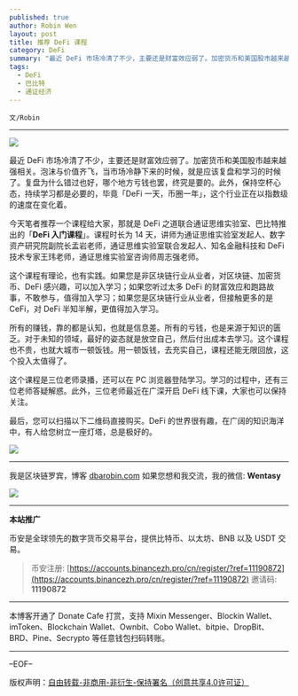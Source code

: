 ```yaml
---
published: true
author: Robin Wen
layout: post
title: 推荐 DeFi 课程
category: DeFi
summary: "最近 DeFi 市场冷清了不少，主要还是财富效应弱了。加密货币和美国股市越来越强相关。泡沫与价值齐飞，当市场冷静下来的时候，就是应该复盘和学习的时候了。复盘为什么错过也好，哪个地方亏钱也罢，终究是要的。此外，保持空杯心态，持续学习都是必要的，毕竟「DeFi 一天，币圈一年」，这个行业正在以指数级的速度在变化着。最后，您可以扫描以下二维码直接购买。DeFi 的世界很有趣，在广阔的知识海洋中，有人给您树立一座灯塔，总是极好的。"
tags:
  - DeFi
  - 巴比特
  - 通证经济
---
```


`文/Robin`

***

![](https://cdn.dbarobin.com/auhs92q.png)

最近 DeFi 市场冷清了不少，主要还是财富效应弱了。加密货币和美国股市越来越强相关。泡沫与价值齐飞，当市场冷静下来的时候，就是应该复盘和学习的时候了。复盘为什么错过也好，哪个地方亏钱也罢，终究是要的。此外，保持空杯心态，持续学习都是必要的，毕竟「DeFi 一天，币圈一年」，这个行业正在以指数级的速度在变化着。

今天笔者推荐一个课程给大家，那就是 DeFi 之道联合通证思维实验室、巴比特推出的「**DeFi 入门课程**」。课程时长为 14 天，讲师为通证思维实验室发起人、数字资产研究院副院长孟岩老师，通证思维实验室联合发起人、知名金融科技和 DeFi 技术专家王玮老师，通证思维实验室咨询师周志强老师。

这个课程有理论，也有实践。如果您是非区块链行业从业者，对区块链、加密货币、DeFi 感兴趣，可以加入学习；如果您听过太多 DeFi 的财富效应和跑路故事，不敢参与，值得加入学习；如果您是区块链行业从业者，但接触更多的是 CeFi，对 DeFi 半知半解，更值得加入学习。

所有的赚钱，靠的都是认知，也就是信息差。所有的亏钱，也是来源于知识的匮乏。对于未知的领域，最好的姿态就是放空自己，然后付出成本去学习。这个课程也不贵，也就大城市一顿饭钱。用一顿饭钱，去充实自己，课程还能无限回放，这个投入太值得了。

这个课程是三位老师录播，还可以在 PC 浏览器登陆学习。学习的过程中，还有三位老师答疑解惑。此外，三位老师最近在广深开启 DeFi 线下课，大家也可以保持关注。

最后，您可以扫描以下二维码直接购买。DeFi 的世界很有趣，在广阔的知识海洋中，有人给您树立一座灯塔，总是极好的。

![](https://cdn.dbarobin.com/vrbj8ko.jpg)

***

我是区块链罗宾，博客 [dbarobin.com](https://dbarobin.com/)
如果您想和我交流，我的微信: **Wentasy**

![](https://cdn.dbarobin.com/v4yywe2.png)

***

**本站推广**

币安是全球领先的数字货币交易平台，提供比特币、以太坊、BNB 以及 USDT 交易。

> 币安注册: [https://accounts.binancezh.pro/cn/register/?ref=11190872](https://accounts.binancezh.pro/cn/register/?ref=11190872)
> 邀请码: **11190872**

***

本博客开通了 Donate Cafe 打赏，支持 Mixin Messenger、Blockin Wallet、imToken、Blockchain Wallet、Ownbit、Cobo Wallet、bitpie、DropBit、BRD、Pine、Secrypto 等任意钱包扫码转账。

<center>
    <div class="--donate-button"
         data-button-id="f8b9df0d-af9a-460d-8258-d3f435445075"
    ></div>
</center>

***

–EOF–

版权声明：[自由转载-非商用-非衍生-保持署名（创意共享4.0许可证）](http://creativecommons.org/licenses/by-nc-nd/4.0/deed.zh)